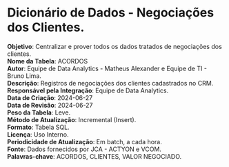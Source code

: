 # Dicionário de Dados - Negociações dos Clientes.

**Objetivo**: Centralizar e prover todos os dados tratados de negociações dos clientes.  
**Nome da Tabela**: ACORDOS  
**Autor**: Equipe de Data Analytics - Matheus Alexander e Equipe de TI - Bruno Lima.  
**Descrição**: Registros de negociações dos clientes cadastrados no CRM.  
**Responsável pela Integração**: Equipe de Data Analytics.  
**Data de Criação**: 2024-06-27  
**Data de Revisão**: 2024-06-27  
**Peso da Tabela**: Leve.  
**Método de Atualização**: Incremental (Insert).  
**Formato**: Tabela SQL.  
**Licença**: Uso Interno.  
**Periodicidade de Atualização**: Em batch, a cada hora.  
**Fonte**: Dados fornecidos por JCA - ACTYON e VCOM.  
**Palavras-chave**: ACORDOS, CLIENTES, VALOR NEGOCIADO.  
